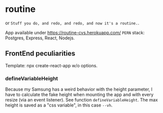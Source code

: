 # routine
or `Stuff you do, and redo, and redo, and now it's a routine.`.

App available under https://routine-cvs.herokuapp.com/
`PERN` stack: Postgres, Express, React, Nodejs.

## FrontEnd peculiarities
Template: npx create-react-app w/o options. 

### defineVariableHeight
Because my Samsung has a weird behavior with the height parameter, I have to calculate the fake height when mounting the app and with every resize (via an event listener). See function `defineVariableHeight`. The max height is saved as a "css variable", in this case `--vh`.
